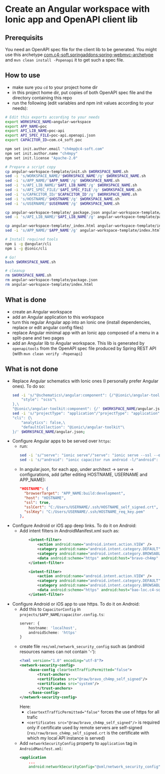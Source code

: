 # Create an Angular workspace with Ionic app and OpenAPI client lib

## Prerequisits
You need an OpenAPI spec file for the client lib to be generated.
You might use this archetype [com.c4-soft.springaddons:spring-webmvc-archetype](https://github.com/ch4mpy/spring-addons/tree/master/spring-webmvc-archetype) and `mvn clean install -Popenapi` it to get such a spec file.

## How to use
- make sure you `cd` to your project home dir
- in this project home dir, put copies of both OpenAPI spec file and the directory containing this repo
- run the following (edit variables and npm init values according to your needs):
``` bash
# Edit this exports according to your needs
export WORKSPACE_NAME=angular-workspace
export APP_NAME=poc
export API_LIB_NAME=poc-api
export API_SPEC_FILE=poc-api.openapi.json
export CAPACITOR_ID=com.c4_soft.poc

npm set init.author.email "ch4mp@c4-soft.com"
npm set init.author.name "ch4mpy"
npm set init.license "Apache-2.0"

# Prepare a script copy
cp angular-workspace-template/init.sh $WORKSPACE_NAME.sh
sed -i 's/WORKSPACE_NAME/'$WORKSPACE_NAME'/g' $WORKSPACE_NAME.sh
sed -i 's/APP_NAME/'$APP_NAME'/g' $WORKSPACE_NAME.sh
sed -i 's/API_LIB_NAME/'$API_LIB_NAME'/g' $WORKSPACE_NAME.sh
sed -i 's/API_SPEC_FILE/'$API_SPEC_FILE'/g' $WORKSPACE_NAME.sh
sed -i 's/CAPACITOR_ID/'$CAPACITOR_ID'/g' $WORKSPACE_NAME.sh
sed -i 's/HOSTNAME/'$HOSTNAME'/g' $WORKSPACE_NAME.sh
sed -i 's/USERNAME/'$USERNAME'/g' $WORKSPACE_NAME.sh

cp angular-workspace-template/_package.json angular-workspace-template/package.json
sed -i 's/API_LIB_NAME/'$API_LIB_NAME'/g' angular-workspace-template/package.json

cp angular-workspace-template/_index.html angular-workspace-template/index.html
sed -i 's/APP_NAME/'$APP_NAME'/g' angular-workspace-template/index.html

# Install required tools
npm i -g @angular/cli
npm i -g @ionic/cli

# Go!
bash $WORKSPACE_NAME.sh

# cleanup
rm $WORKSPACE_NAME.sh
rm angular-workspace-template/package.json
rm angular-workspace-template/index.html
```

## What is done
- create an Angular workspace
- add an Angular application to this workspace
- turn this regular Angular app into an Ionic one (install dependencies, replace or edit angular config files)
- replace Angular minimal app with an Ionic app composed of a menu in a split-pane and two pages
- add an Angular lib to Angular workspace. This lib is generated by `openapitools` from the OpenAPI spec file produced by Spring REST API (with `mvn clean verify -Popenapi`)

## What is **not** done
- Replace Angular schematics with Ionic ones (I personally prefer Angular ones). To do so:
  ```bash
  sed -i 's/"@schematics\/angular:component": {/"@ionic\/angular-toolkit:page": {\
      "style": "scss"\
  },\
  "@ionic\/angular-toolkit:component": {/' $WORKSPACE_NAME/angular.json;
  sed -i 's/"projectType": "application"/"projectType": "application",\
  "cli": {\
      "analytics": false,\
      "defaultCollection": "@ionic\/angular-toolkit"\
  }/' $WORKSPACE_NAME/angular.json;
  ```
- Configure Angular apps to be served over `https`:
  - run:
    ```bash
    sed -i 's/"serve": "ionic serve"/"serve": "ionic serve --ssl --external --public-host='$HOSTNAME' -c='$HOSTNAME'"/' projects/$APP_NAME/package.json
    sed -i 's/"android": "ionic capacitor run android -l/"android": "ionic capacitor run android -l --ssl --external --public-host='$HOSTNAME' -c='$HOSTNAME'/' projects/$APP_NAME/package.json
    ```
  - In angular.json, for each app, under architect -> serve -> configurations, add (after editing HOSTNAME, USERNAME and APP_NAME):
    ```json
    "HOSTNAME": {
      "browserTarget": "APP_NAME:build:development",
      "host": "HOSTNAME",
      "ssl": true,
      "sslCert": "C:/Users/USERNAME/.ssh/HOSTNAME_self_signed.crt",
      "sslKey": "C:/Users/USERNAME/.ssh/HOSTNAME_req_key.pem"
    },
    ```
- Configure Android or iOS app deep links.
  To do it on Android:
  - Add intent filters in AndroidManifest.xml such as: 
    ``` xml
        <intent-filter>
            <action android:name="android.intent.action.VIEW" />
            <category android:name="android.intent.category.DEFAULT" />
            <category android:name="android.intent.category.BROWSABLE" />
            <data android:scheme="https" android:host="bravo-ch4mp" android:port="8100" />
        </intent-filter>

        <intent-filter>
            <action android:name="android.intent.action.VIEW" />
            <category android:name="android.intent.category.DEFAULT" />
            <category android:name="android.intent.category.BROWSABLE" />
            <data android:scheme="https" android:host="bao-loc.c4-soft.com" />
        </intent-filter>
    ```
- Configure Android or iOS app to use https.
  To do it on Android:
  - Add this to `CapacitorConfig` in `projects/$APP_NAME/capacitor.config.ts`: 
    ```typescript
    server: {
        hostname: 'localhost',
        androidScheme: 'https'
    }
    ```
  - create file `res/xml/network_security_config` such as (android resources names can not contain '-'):
    ```xml
    <?xml version="1.0" encoding="utf-8"?>
    <network-security-config>
        <base-config cleartextTrafficPermitted="false">
            <trust-anchors>
            <certificates src="@raw/bravo_ch4mp_self_signed"/>
            <certificates src="system"/>
            </trust-anchors>
        </base-config>
    </network-security-config>
    ```
    Here:
    - `cleartextTrafficPermitted="false"` forces the use of https for all trafic
    - `<certificates src="@raw/bravo_ch4mp_self_signed"/>` is required only if certificate used by remote servers are self-signed (`res/raw/bravo_ch4mp_self_signed.crt` is the certificate with which my local API instance is served)
  - Add `networkSecurityConfig` property to `application` tag in `AndroidManifest.xml`: 
    ```xml
    <application
        ...
        android:networkSecurityConfig="@xml/network_security_config">
    ```
